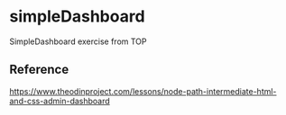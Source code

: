# simpleDashboard

SimpleDashboard exercise from TOP

## Reference

<https://www.theodinproject.com/lessons/node-path-intermediate-html-and-css-admin-dashboard>
